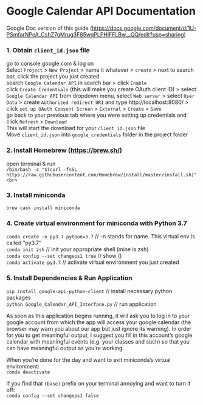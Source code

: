 # Google Calendar API Documentation

Google Doc version of this guide (https://docs.google.com/document/d/1U-PSmfarNPeA_CshZ7gMrug3F85wqPLPHlFFLBw__QQ/edit?usp=sharing)

### 1. Obtain `client_id.json` file

go to console.google.com & log on<br>
Select `Project` > `New Project` > name it whatever > `create` > next to search bar, click the project you just created<br>
search `Google Calendar API` in search bar > click `Enable` <br>
click `Create Credentials` (this will make you create OAuth client ID) > select `Google Calendar API` from dropdown menu, select `Web server` > select `User Data` > create `Authorized redirect URI` and type http://localhost:8080/ > click `set up OAuth Consent Screen` > `External` > `Create` > `Save`<br>
go back to your previous tab where you were setting up credentials and click `Refresh` > `Download`<br>
This will start the download for your `client_id.json` file<br>
Move `client_id.json` into `google_credentials` folder in the project folder<br>

### 2. Install Homebrew (https://brew.sh/)
open terminal & run<br>
`/bin/bash -c "$(curl -fsSL https://raw.githubusercontent.com/Homebrew/install/master/install.sh)"<br>`

### 3. Install miniconda
`brew cask install miniconda`<br>

### 4. Create virtual environment for miniconda with Python 3.7
`conda create -n py3.7 python=3.7`		// -n stands for name. This virtual env is called “py3.7”<br>
`conda init zsh`					// init your appropriate shell (mine is zsh)<br>
`conda config --set changeps1 true`		// show (<virtual environment name>)<br>
`conda activate py3.7`				// activate virtual environment you just created<br>

### 5. Install Dependencies & Run Application
`pip install google-api-python-client`		// install necessary python packages<br>
`python Google_Calendar_API_Interface.py`	// run application<br>

As soon as this application begins running, it will ask you to log in to your google account from which the app will access your google calendar (the browser may warn you about our app but just ignore its warning). In order for you to get meaningful output, I suggest you fill in this account’s google calendar with meaningful events (e.g. your classes and such) so that you can have meaningful output as you’re working.

When you’re done for the day and want to exit miniconda’s virtual environment:<br>
`conda deactivate`<br>

If you find that `(base)` prefix on your terminal annoying and want to turn it off:<br>
`conda config --set changeps1 false`
